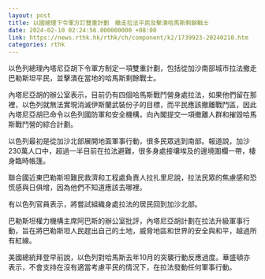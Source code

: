 ```yaml
---
layout: post
title: 以國總理下令軍方訂雙重計劃　撤走拉法平民及擊潰哈馬斯剩餘戰士
date: 2024-02-10 02:24:56.000000000 +08:00
link: https://news.rthk.hk/rthk/ch/component/k2/1739923-20240210.htm
categories: rthk
---
```


以色列總理內塔尼亞胡下令軍方制定一項雙重計劃，包括從加沙南部城市拉法撤走巴勒斯坦平民，並擊潰在當地的哈馬斯剩餘戰士。

內塔尼亞胡的辦公室表示，目前仍有四個哈馬斯戰鬥營身處拉法，如果他們留在那裡，以色列就無法實現消滅伊斯蘭武裝份子的目標，而平民應該撤離戰鬥區，因此內塔尼亞胡已命令以色列國防軍和安全機構，向內閣提交一項撤離人群和摧毀哈馬斯戰鬥營的綜合計劃。

以色列最初是從加沙北部展開地面軍事行動，很多民眾逃到南部。報道說，加沙230萬人口中，超過一半目前在拉法避難，很多身處接壤埃及的邊境圍欄一帶，棲身臨時帳篷。

聯合國近東巴勒斯坦難民救濟和工程處負責人拉扎里尼說，拉法民眾的焦慮感和恐慌感與日俱增，因為他們不知道應該去哪裡。

有以色列官員表示，將嘗試組織身處拉法的居民回到加沙北部。

巴勒斯坦權力機構主席阿巴斯的辦公室批評，內塔尼亞胡計劃在拉法升級軍事行動，旨在將巴勒斯坦人民趕出自己的土地，威脅地區和世界的安全與和平，越過所有紅線。

美國總統拜登早前說，以色列對哈馬斯去年10月的突襲行動反應過度。華盛頓亦表示，不會支持在沒有適當考慮平民的情況下，在拉法發動任何軍事行動。
